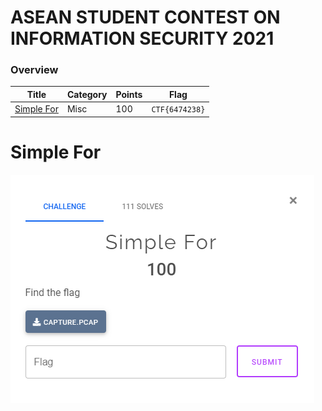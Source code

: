 # ASEAN STUDENT CONTEST ON INFORMATION SECURITY 2021

### Overview
 | Title | Category | Points | Flag
 | ------ | ------ | ------ | ------ |
 | [Simple For](#Simple-For) | Misc | 100 | `CTF{6474238}` |
 
 # Simple For
 
 <img src=files/185903.png>
